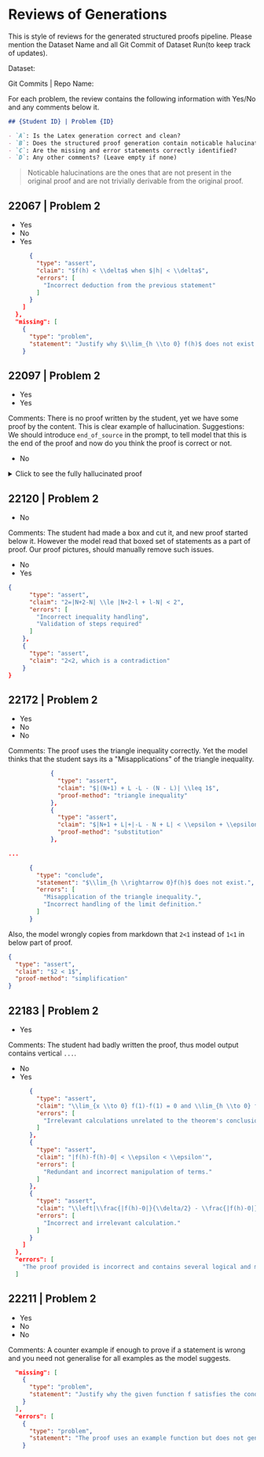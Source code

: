 # Reviews of Generations

This is style of reviews for the generated structured proofs pipeline. Please mention the Dataset Name and all Git Commit of Dataset Run(to keep track of updates).

Dataset:

Git Commits | Repo Name:

For each problem, the review contains the following information with Yes/No and any comments below it.

```markdown
## {Student ID} | Problem {ID}

- `A`: Is the Latex generation correct and clean?
- `B`: Does the structured proof generation contain noticable halucinations?
- `C`: Are the missing and error statements correctly identified?
- `D`: Any other comments? (Leave empty if none)
```

> Noticable halucinations are the ones that are not present in the original proof and are not trivially derivable from the original proof.

## 22067 | Problem 2

- Yes
- No
- Yes

```json
      {
        "type": "assert",
        "claim": "$f(h) < \\delta$ when $|h| < \\delta$",
        "errors": [
          "Incorrect deduction from the previous statement"
        ]
      }
    ]
  },
  "missing": [
    {
      "type": "problem",
      "statement": "Justify why $\\lim_{h \\to 0} f(h)$ does not exist if $\\lim_{h \\to 0}|f(h)-f(-h)|=0$"
    }
```

## 22097 | Problem 2

- Yes
- Yes

Comments: There is no proof written by the student, yet we have some proof by the content. This is clear example of hallucination.
Suggestions: We should introduce `end_of_source` in the prompt, to tell model that this is the end of the proof and now do you think the proof is correct or not.

- No

<details><summary>Click to see the fully hallucinated proof</summary>

```json
{
        "type": "assert",
        "claim": "\\lim_{h \\rightarrow 0} f(-h) = L",
        "deduced_from": {
          "from_context": [
            "\\lim_{h \\rightarrow 0} f(h) = L"
          ]
        },
        "proof-method": "Since f is defined on (-1,1) and limits from both sides must equal for the limit to exist."
      },
      {
        "type": "assert",
        "claim": "\\lim_{h \\rightarrow 0} |f(h) - f(-h)| = |L - L| = 0",
        "deduced_from": {
          "from_context": [
            "\\lim_{h \\rightarrow 0} f(h) = L",
            "\\lim_{h \\rightarrow 0} f(-h) = L"
          ]
        },
        "proof-method": "Use the fact that both limits equal L."
      },
      {
        "type": "conclude",
        "statement": "\\lim_{h \\rightarrow 0} f(h) \\text{ does not exist}",
        "missing": [
          {
            "type": "problem",
            "statement": "Justify why the assumption \\lim_{h \\rightarrow 0} f(h) = L leads to a contradiction, considering that \\lim_{h \\rightarrow 0} |f(h) - f(-h)| = 0."
          }
        ]
      }
```

</details>

## 22120 | Problem 2

- No

Comments: The student had made a box and cut it, and new proof started below it. However the model read that boxed set of statements as a part of proof. Our proof pictures, should manually remove such issues.

- No
- Yes

```json
{
      "type": "assert",
      "claim": "2=|N+2-N| \\le |N+2-l + l-N| < 2",
      "errors": [
        "Incorrect inequality handling",
        "Validation of steps required"
      ]
    },
    {
      "type": "assert",
      "claim": "2<2, which is a contradiction"
    }
}
```

## 22172 | Problem 2

- Yes
- No
- No

Comments: The proof uses the triangle inequality correctly. Yet the model thinks that the student says its a "Misapplications" of the triangle inequality.

```json
            {
              "type": "assert",
              "claim": "$|(N+1) + L -L - (N - L)| \\leq 1$",
              "proof-method": "triangle inequality"
            },
            {
              "type": "assert",
              "claim": "$|N+1 + L|+|-L - N + L| < \\epsilon + \\epsilon$",
              "proof-method": "substitution"
            },

...

      {
        "type": "conclude",
        "statement": "$\\lim_{h \\rightarrow 0}f(h)$ does not exist.",
        "errors": [
          "Misapplication of the triangle inequality.",
          "Incorrect handling of the limit definition."
        ]
      }
```

Also, the model wrongly copies from markdown that `2<1` instead of `1<1` in below part of proof.

```json
{
  "type": "assert",
  "claim": "$2 < 1$",
  "proof-method": "simplification"
}
```

## 22183 | Problem 2

- Yes

Comments: The student had badly written the proof, thus model output contains vertical `...`.

- No
- Yes

```json
      {
        "type": "assert",
        "claim": "\\lim_{x \\to 0} f(1)-f(1) = 0 and \\lim_{h \\to 0} f(h) - \\lim_{h \\to 0} f(h) = 0",
        "errors": [
          "Irrelevant calculations unrelated to the theorem's conclusion."
        ]
      },
      {
        "type": "assert",
        "claim": "|f(h)-f(h)-0| < \\epsilon < \\epsilon'",
        "errors": [
          "Redundant and incorrect manipulation of terms."
        ]
      },
      {
        "type": "assert",
        "claim": "\\left|\\frac{|f(h)-0|}{\\delta/2} - \\frac{|f(h)-0|}{-\\delta/2}\\right| < \\delta",
        "errors": [
          "Incorrect and irrelevant calculation."
        ]
      }
    ]
  },
  "errors": [
    "The proof provided is incorrect and contains several logical and mathematical errors. The steps do not correctly follow from the given hypothesis to the conclusion."
  ]
```

## 22211 | Problem 2

- Yes
- No
- No

Comments: A counter example if enough to prove if a statement is wrong and you need not generalise for all examples as the model suggests.

```json
  "missing": [
    {
      "type": "problem",
      "statement": "Justify why the given function f satisfies the condition \\lim_{h \\to 0} |f(h) - f(-h)| = 0"
    }
  ],
  "errors": [
    {
      "type": "problem",
      "statement": "The proof uses an example function but does not generalize the result to all functions satisfying the hypothesis."
    }
```
